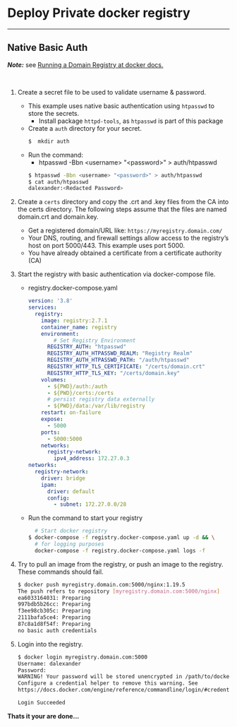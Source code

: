 # Deploy Private docker registry

---

## Native Basic Auth

***Note:*** see [Running a Domain Registry at docker docs.](https://docs.docker.com/registry/deploying/#running-a-domain-registry)

<br/>

1. Create a secret file to be used to validate username & password.
    - This example uses native basic authentication using `htpasswd` to store the secrets. 
        - Install package `httpd-tools`, as `htpasswd` is part of this package
    - Create a `auth` directory for your secret.
        ```bash
        $  mkdir auth
        ```
    - Run the command:
        - htpasswd -Bbn \<username> "\<password>" > auth/htpasswd
        ```bash
        $ htpasswd -Bbn <username> "<password>" > auth/htpasswd
        $ cat auth/htpasswd
        dalexander:<Redacted Password>
        ```

2. Create a `certs` directory and copy the .crt and .key files from the CA into the certs directory. The following steps assume that the files are named domain.crt and domain.key.
    - Get a registered domain/URL like: `https://myregistry.domain.com/`
    - Your DNS, routing, and firewall settings allow access to the registry’s host on port 5000/443. This example uses port 5000.
    - You have already obtained a certificate from a certificate authority (CA)

3. Start the registry with basic authentication via docker-compose file.

    - registry.docker-compose.yaml

        ```yml
        version: '3.8'
        services: 
          registry:
            image: registry:2.7.1
            container_name: registry
            environment: 
                # Set Registry Environment
              REGISTRY_AUTH: "htpasswd"
              REGISTRY_AUTH_HTPASSWD_REALM: "Registry Realm"
              REGISTRY_AUTH_HTPASSWD_PATH: "/auth/htpasswd"
              REGISTRY_HTTP_TLS_CERTIFICATE: "/certs/domain.crt"
              REGISTRY_HTTP_TLS_KEY: "/certs/domain.key"
            volumes: 
              - ${PWD}/auth:/auth
              - ${PWD}/certs:/certs
              # persist registry data externally
              - ${PWD}/data:/var/lib/registry
            restart: on-failure
            expose: 
              - 5000
            ports: 
              - 5000:5000
            networks: 
              registry-network:
                ipv4_address: 172.27.0.3
        networks: 
          registry-network:
            driver: bridge
            ipam: 
              driver: default
              config: 
                - subnet: 172.27.0.0/28
        ```
    - Run the command to start your registry
        ```bash
          # Start docker registry
        $ docker-compose -f registry.docker-compose.yaml up -d && \
          # for logging purposes
          docker-compose -f registry.docker-compose.yaml logs -f
        ```
4. Try to pull an image from the registry, or push an image to the registry. These commands should fail.
    ```bash
    $ docker push myregistry.domain.com:5000/nginx:1.19.5
    The push refers to repository [myregistry.domain.com:5000/nginx]
    ea6033164031: Preparing 
    997bdb5b26cc: Preparing 
    f3ee98cb305c: Preparing 
    2111bafa5ce4: Preparing 
    87c8a1d8f54f: Preparing 
    no basic auth credentials

    ```
5. Login into the registry.

    ```bash
    $ docker login myregistry.domain.com:5000
    Username: dalexander
    Password: 
    WARNING! Your password will be stored unencrypted in /path/to/docker/.docker/config.json.
    Configure a credential helper to remove this warning. See
    https://docs.docker.com/engine/reference/commandline/login/#credentials-store
    
    Login Succeeded
    
    ```

**Thats it your are done...**